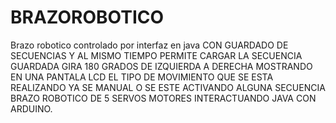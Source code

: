 # BRAZOROBOTICO
Brazo robotico controlado por interfaz en java 
CON GUARDADO DE SECUENCIAS Y AL MISMO TIEMPO PERMITE CARGAR LA SECUENCIA GUARDADA
GIRA 180 GRADOS DE IZQUIERDA A DERECHA
MOSTRANDO EN UNA PANTALA LCD EL TIPO DE MOVIMIENTO QUE SE ESTA REALIZANDO YA SE MANUAL O SE ESTE ACTIVANDO ALGUNA SECUENCIA
BRAZO ROBOTICO DE 5 SERVOS MOTORES
INTERACTUANDO JAVA CON ARDUINO.
